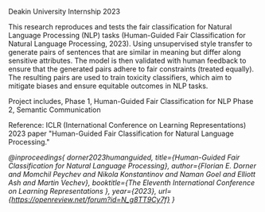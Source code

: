 Deakin University Internship 2023


This research reproduces and tests the fair classification for Natural Language Processing (NLP) tasks (Human-Guided Fair Classification for Natural Language Processing, 2023). Using unsupervised style transfer to generate pairs of sentences that are similar in meaning but differ along sensitive attributes. The model is then validated with human feedback to ensure that the generated pairs adhere to fair constraints (treated equally). The resulting pairs are used to train toxicity classifiers, which aim to mitigate biases and ensure equitable outcomes in NLP tasks.


Project includes,
Phase 1, Human-Guided Fair Classification for NLP
Phase 2, Semantic Communication


Reference:
ICLR (International Conference on Learning Representations) 2023 paper "Human-Guided Fair Classification for Natural Language Processing." 

*@inproceedings{
dorner2023humanguided,
title={Human-Guided Fair Classification for Natural Language Processing},
author={Florian E. Dorner and Momchil Peychev and Nikola Konstantinov and Naman Goel and Elliott Ash and Martin Vechev},
booktitle={The Eleventh International Conference on Learning Representations },
year={2023},
url={https://openreview.net/forum?id=N_g8TT9Cy7f}
}*
